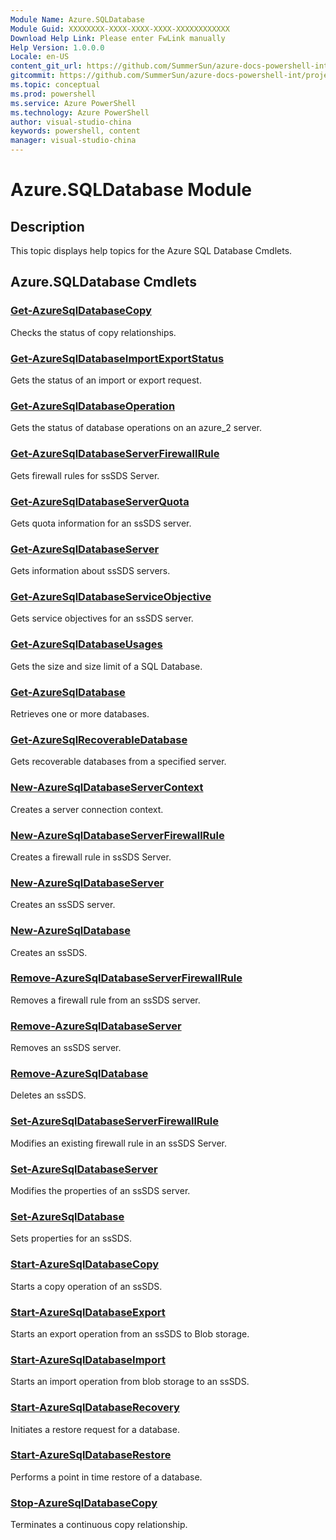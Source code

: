 ```yaml
---
Module Name: Azure.SQLDatabase
Module Guid: XXXXXXXX-XXXX-XXXX-XXXX-XXXXXXXXXXXX
Download Help Link: Please enter FwLink manually
Help Version: 1.0.0.0
Locale: en-US
content_git_url: https://github.com/SummerSun/azure-docs-powershell-int/projects/azure-docs-powershell-int/azureps-cmdlets-docs/ServiceManagement/Azure.SQLDatabase/v1.0/CmdletMDs/Azure.SQLDatabase.md
gitcommit: https://github.com/SummerSun/azure-docs-powershell-int/projects/azure-docs-powershell-int/azureps-cmdlets-docs/ServiceManagement/Azure.SQLDatabase/v1.0/CmdletMDs/Azure.SQLDatabase.md
ms.topic: conceptual
ms.prod: powershell
ms.service: Azure PowerShell
ms.technology: Azure PowerShell
author: visual-studio-china
keywords: powershell, content
manager: visual-studio-china
---
```


# Azure.SQLDatabase Module
## Description
This topic displays help topics for the Azure SQL Database Cmdlets. 

## Azure.SQLDatabase Cmdlets
### [Get-AzureSqlDatabaseCopy](Get-AzureSqlDatabaseCopy.md)
Checks the status of copy relationships.


### [Get-AzureSqlDatabaseImportExportStatus](Get-AzureSqlDatabaseImportExportStatus.md)
Gets the status of an import or export request.


### [Get-AzureSqlDatabaseOperation](Get-AzureSqlDatabaseOperation.md)
Gets the status of database operations on an azure_2 server.


### [Get-AzureSqlDatabaseServerFirewallRule](Get-AzureSqlDatabaseServerFirewallRule.md)
Gets firewall rules for ssSDS Server.


### [Get-AzureSqlDatabaseServerQuota](Get-AzureSqlDatabaseServerQuota.md)
Gets quota information for an ssSDS server.


### [Get-AzureSqlDatabaseServer](Get-AzureSqlDatabaseServer.md)
Gets information about ssSDS servers.


### [Get-AzureSqlDatabaseServiceObjective](Get-AzureSqlDatabaseServiceObjective.md)
Gets service objectives for an ssSDS server.


### [Get-AzureSqlDatabaseUsages](Get-AzureSqlDatabaseUsages.md)
Gets the size and size limit of a SQL Database.


### [Get-AzureSqlDatabase](Get-AzureSqlDatabase.md)
Retrieves one or more databases.


### [Get-AzureSqlRecoverableDatabase](Get-AzureSqlRecoverableDatabase.md)
Gets recoverable databases from a specified server.


### [New-AzureSqlDatabaseServerContext](New-AzureSqlDatabaseServerContext.md)
Creates a server connection context.


### [New-AzureSqlDatabaseServerFirewallRule](New-AzureSqlDatabaseServerFirewallRule.md)
Creates a firewall rule in ssSDS Server.


### [New-AzureSqlDatabaseServer](New-AzureSqlDatabaseServer.md)
Creates an ssSDS server.


### [New-AzureSqlDatabase](New-AzureSqlDatabase.md)
Creates an ssSDS.


### [Remove-AzureSqlDatabaseServerFirewallRule](Remove-AzureSqlDatabaseServerFirewallRule.md)
Removes a firewall rule from an ssSDS server.


### [Remove-AzureSqlDatabaseServer](Remove-AzureSqlDatabaseServer.md)
Removes an ssSDS server.


### [Remove-AzureSqlDatabase](Remove-AzureSqlDatabase.md)
Deletes an ssSDS.


### [Set-AzureSqlDatabaseServerFirewallRule](Set-AzureSqlDatabaseServerFirewallRule.md)
Modifies an existing firewall rule in an ssSDS Server.


### [Set-AzureSqlDatabaseServer](Set-AzureSqlDatabaseServer.md)
Modifies the properties of an ssSDS server.


### [Set-AzureSqlDatabase](Set-AzureSqlDatabase.md)
Sets properties for an ssSDS.


### [Start-AzureSqlDatabaseCopy](Start-AzureSqlDatabaseCopy.md)
Starts a copy operation of an ssSDS.


### [Start-AzureSqlDatabaseExport](Start-AzureSqlDatabaseExport.md)
Starts an export operation from an ssSDS to Blob storage.


### [Start-AzureSqlDatabaseImport](Start-AzureSqlDatabaseImport.md)
Starts an import operation from blob storage to an ssSDS.


### [Start-AzureSqlDatabaseRecovery](Start-AzureSqlDatabaseRecovery.md)
Initiates a restore request for a database.


### [Start-AzureSqlDatabaseRestore](Start-AzureSqlDatabaseRestore.md)
Performs a point in time restore of a database.


### [Stop-AzureSqlDatabaseCopy](Stop-AzureSqlDatabaseCopy.md)
Terminates a continuous copy relationship.




